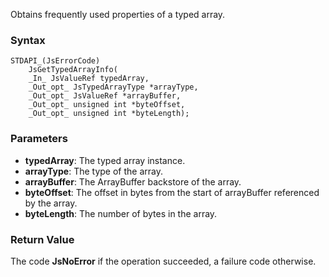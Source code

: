Obtains frequently used properties of a typed array. 
### Syntax 
```
STDAPI_(JsErrorCode)
    JsGetTypedArrayInfo(
    _In_ JsValueRef typedArray,
    _Out_opt_ JsTypedArrayType *arrayType,
    _Out_opt_ JsValueRef *arrayBuffer,
    _Out_opt_ unsigned int *byteOffset,
    _Out_opt_ unsigned int *byteLength);
```
### Parameters 
* __typedArray__: The typed array instance.
* __arrayType__: The type of the array.
* __arrayBuffer__: The ArrayBuffer backstore of the array.
* __byteOffset__: The offset in bytes from the start of arrayBuffer referenced by the array.
* __byteLength__: The number of bytes in the array.

### Return Value 
The code **JsNoError** if the operation succeeded, a failure code otherwise.
